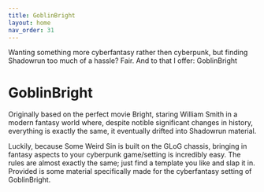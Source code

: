 ```yaml
---
title: GoblinBright
layout: home
nav_order: 31
---
```


Wanting something more cyberfantasy rather then cyberpunk, but finding Shadowrun too much of a hassle? Fair. And to that I offer: GoblinBright

# GoblinBright

Originally based on the perfect movie Bright, staring William Smith in a modern fantasy world where, despite notible significant changes in history, everything is exactly the same, it eventually drifted into Shadowrun material. 


Luckily, because Some Weird Sin is built on the GLoG chassis, bringing in fantasy aspects to your cyberpunk game/setting is incredibly easy. The rules are almost exactly the same; just find a template you like and slap it in. Provided is some material specifically made for the cyberfantasy setting of GoblinBright. 
